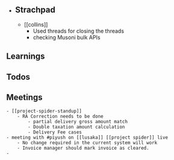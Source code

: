 - ## Strachpad
	- [[collins]]
		- Used threads for closing the threads
		- checking Musoni bulk APIs
## Learnings
## Todos
## Meetings
	- [[project-spider-standup]]
		- RA Correction needs to be done
			- partial delivery gross amount match
			- Double taxation amount calculation
			- Delivery Fee cases
	- meeting with #piyush on [[lusaka]] [[project spider]] live
		- No change required in the current system will work
		- Invoice manager should mark invoice as cleared.
	-